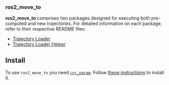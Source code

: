 ### ros2_move_to

**ros2_move_to** comprises two packages designed for executing both pre-computed and new trajectories. For detailed information on each package, refer to their respective README files:

- [Trajectory Loader](https://github.com/JRL-CARI-CNR-UNIBS/ros2_move_to/blob/master/trajectory_loader/README.md)
- [Trajectory Loader Helper](https://github.com/JRL-CARI-CNR-UNIBS/ros2_move_to/blob/master/trajectory_loader_helper/README.md)

## Install
To use `ros2_move_to` you need [`cnr_param`](https://github.com/CNR-STIIMA-IRAS/cnr_param). Follow [these instructions](https://github.com/JRL-CARI-CNR-UNIBS/cnr_common) to install it.
